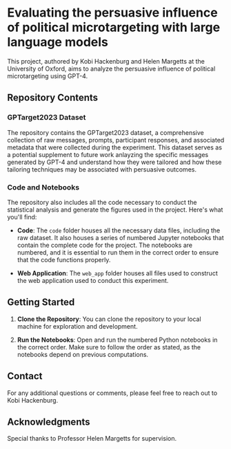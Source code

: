# Evaluating the persuasive influence of political microtargeting with large language models

This project, authored by Kobi Hackenburg and Helen Margetts at the University of Oxford, aims to analyze the persuasive influence of political microtargeting using GPT-4.

## Repository Contents

### GPTarget2023 Dataset

The repository contains the GPTarget2023 dataset, a comprehensive collection of raw messages, prompts, participant responses, and associated metadata that were collected during the experiment. This dataset serves as a potential supplement to future work anlayzing the specific messages generated by GPT-4 and understand how they were tailored and how these tailoring techniques may be associated with persuasive outcomes.

### Code and Notebooks

The repository also includes all the code necessary to conduct the statistical analysis and generate the figures used in the project. Here's what you'll find:

- **Code**: The `code` folder houses all the necessary data files, including the raw dataset. It also houses a series of numbered Jupyter notebooks that contain the complete code for the project. The notebooks are numbered, and it is essential to run them in the correct order to ensure that the code functions properly.

- **Web Application**: The `web_app` folder houses all files used to construct the web application used to conduct this experiment.

## Getting Started

1. **Clone the Repository**: You can clone the repository to your local machine for exploration and development.

2. **Run the Notebooks**: Open and run the numbered Python notebooks in the correct order. Make sure to follow the order as stated, as the notebooks depend on previous computations.

## Contact

For any additional questions or comments, please feel free to reach out to Kobi Hackenburg.

## Acknowledgments

Special thanks to Professor Helen Margetts for supervision.

